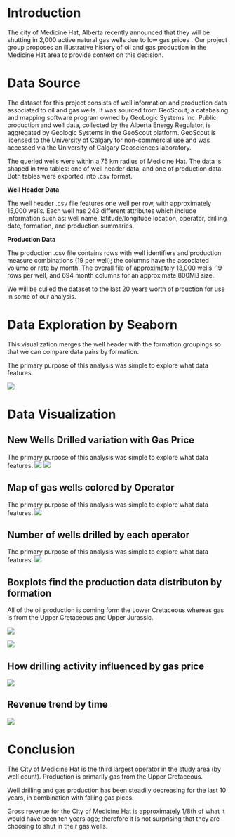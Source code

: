 # Introduction

The city of Medicine Hat, Alberta recently announced that they will be shutting in 2,000 active natural gas wells due to low gas prices . Our project group proposes an illustrative history of oil and gas production in the Medicine Hat area to provide context on this decision.

# Data Source

The dataset for this project consists of well information and production data associated to oil and gas wells. It was sourced from GeoScout; a databasing and mapping software program owned by GeoLogic Systems Inc. Public production and well data, collected by the Alberta Energy Regulator, is aggregated by Geologic Systems in the GeoScout platform. GeoScout is licensed to the University of Calgary for non-commercial use and was accessed via the University of Calgary Geosciences laboratory.

The queried wells were within a 75 km radius of Medicine Hat. The data is shaped in two tables: one of well header data, and one of production data. Both tables were exported into .csv format.

**Well Header Data**

The well header .csv file features one well per row, with approximately 15,000 wells. Each well has 243 different attributes which include information such as: well name, latitude/longitude location, operator, drilling date, formation, and production summaries.

**Production Data**

The production .csv file contains rows with well identifiers and production measure combinations (19 per well); the columns have the associated volume or rate by month. The overall file of approximately 13,000 wells, 19 rows per well, and 694 month columns for an approximate 800MB size.

We will be culled the dataset to the last 20 years worth of prouction for use in some of our analysis.

# Data Exploration by Seaborn 
This visualization merges the well header with the formation groupings so that we can compare data pairs by formation.

The primary purpose of this analysis was simple to explore what data features.

![](plots/Seaborn_Pairgrid.png)

# Data Visualization

## New Wells Drilled variation with Gas Price
The primary purpose of this analysis was simple to explore what data features.
![](/plots/Number_of_Active_wells_by_Operator.png)
![](plots/Gas_Production_Distribution.png)
## Map of gas wells colored by Operator
The primary purpose of this analysis was simple to explore what data features.
![](/plots/Mapping_wells_by_Operator.JPG)

## Number of wells drilled by each operator
The primary purpose of this analysis was simple to explore what data features.
![](plots/Number_of_Active_wells_by_Operator.png)

## Boxplots find the production data distributon by formation
All of the oil production is coming form the Lower Cretaceous whereas gas is from the Upper Cretaceous and Upper Jurassic.

![](plots/Boxplot_show_production_by_formation.JPG)

![](plots/Total_production_by_Operator_Formation.JPG)

## How drilling activity influenced by gas price
![](plots/Well_Counts_and_Gas_price_Change.JPG)

## Revenue trend by time
![](plots/Monthly_Revenue_and_Gas_Price.png)

# Conclusion
The City of Medicine Hat is the third largest operator in the study area (by well count). Production is primarily gas from the Upper Cretaceous.

Well drilling and gas production has been steadily decreasing for the last 10 years, in combination with falling gas pices.

Gross revenue for the City of Medicine Hat is approximately 1/8th of what it would have been ten years ago; therefore it is not surprising that they are choosing to shut in their gas wells.



